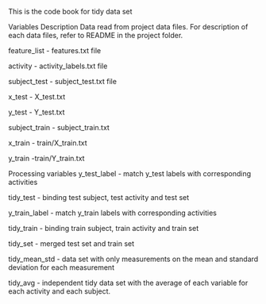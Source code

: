 This is the code book for tidy data set

Variables Description
Data read from project data files. For description of each data files, refer to README in the project folder.

feature_list - features.txt file

activity - activity_labels.txt file

subject_test - subject_test.txt file

x_test - X_test.txt

y_test - Y_test.txt

subject_train - subject_train.txt

x_train - train/X_train.txt

y_train -train/Y_train.txt

Processing variables
y_test_label - match y_test labels with corresponding activities

tidy_test - binding test subject, test activity and test set

y_train_label - match y_train labels with corresponding activities

tidy_train - binding train subject, train activity and train set

tidy_set - merged test set and train set

tidy_mean_std - data set with only measurements on the mean and standard deviation for each measurement

tidy_avg - independent tidy data set with the average of each variable for each activity and each subject.